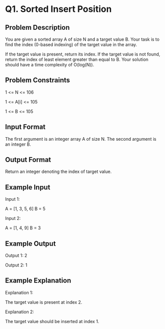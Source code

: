 # Q1. Sorted Insert Position
## Problem Description
You are given a sorted array A of size N and a target value B.
Your task is to find the index (0-based indexing) of the target value in the array.

If the target value is present, return its index.
If the target value is not found, return the index of least element greater than equal to B.
Your solution should have a time complexity of O(log(N)).

## Problem Constraints
1 <= N <= 106

1 <= A[i] <= 105

1 <= B <= 105

## Input Format
The first argument is an integer array A of size N.
The second argument is an integer B.

## Output Format
Return an integer denoting the index of target value.

## Example Input
Input 1:

A = [1, 3, 5, 6]
B = 5 

Input 2:

A = [1, 4, 9]
B = 3

## Example Output
Output 1:
2 

Output 2:
1

## Example Explanation
Explanation 1:

The target value is present at index 2. 

Explanation 2:

The target value should be inserted at index 1.
